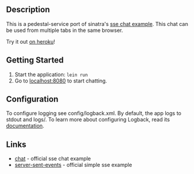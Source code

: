 ## Description

This is a pedestal-service port of sinatra's [sse
chat example](https://github.com/sinatra/sinatra/blob/master/examples/chat.rb).
This chat can be used from multiple tabs in the same browser.

Try it out [on heroku](http://pedestal-sse-chat.herokuapp.com/)!

## Getting Started

1. Start the application: `lein run`
2. Go to [localhost:8080](http://localhost:8080/) to start chatting.

## Configuration

To configure logging see config/logback.xml. By default, the app logs to stdout and logs/.
To learn more about configuring Logback, read its [documentation](http://logback.qos.ch/documentation.html).

## Links

* [chat](https://github.com/pedestal/samples/tree/master/chat) -
  official sse chat example
* [server-sent-events](https://github.com/pedestal/samples/tree/master/server-sent-events) - official simple sse example
